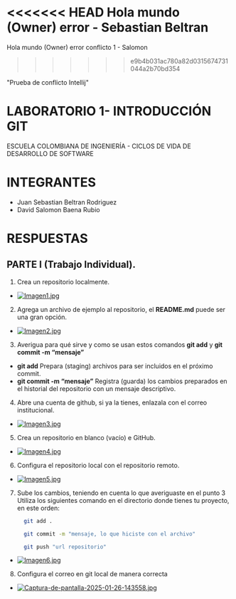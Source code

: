 <<<<<<< HEAD
Hola mundo (Owner) error - Sebastian Beltran 
=======
Hola mundo (Owner) error conflicto 1 - Salomon
>>>>>>> e9b4b031ac780a82d0315674731044a2b70bd354

"Prueba de conflicto Intellij" 

# LABORATORIO 1- INTRODUCCIÓN GIT
ESCUELA COLOMBIANA DE INGENIERÍA - CICLOS DE VIDA DE DESARROLLO DE SOFTWARE

# INTEGRANTES
- Juan Sebastian Beltran Rodriguez 
- David Salomon Baena Rubio

# RESPUESTAS  
## PARTE I (Trabajo Individual). 

1.	Crea un repositorio localmente.

- [![Imagen1.jpg](https://i.postimg.cc/MKHj12tt/Imagen1.jpg)](https://postimg.cc/Yhc9wP5m)


2.	Agrega un archivo de ejemplo al repositorio, el **README.md** puede ser una gran opción.

- [![Imagen2.jpg](https://i.postimg.cc/htFPvHYX/Imagen2.jpg)](https://postimg.cc/qzLdZZ4r)


3.	Averigua para qué sirve y como se usan estos comandos **git add** y **git commit -m “mensaje”**
- **git add** Prepara (staging) archivos para ser incluidos en el próximo commit.
- **git commit -m “mensaje”** Registra (guarda) los cambios preparados en el historial del repositorio con un mensaje descriptivo.


4. Abre una cuenta de github, si ya la tienes, enlazala con el correo institucional.

- [![Imagen3.jpg](https://i.postimg.cc/TYnhVdgV/Imagen3.jpg)](https://postimg.cc/hfPSgqCv)
   
   
5.	Crea un repositorio en blanco (vacío) e GitHub.

- [![Imagen4.jpg](https://i.postimg.cc/hP8PJCRM/Imagen4.jpg)](https://postimg.cc/zVB16FBR)

   
6.	Configura el repositorio local con el repositorio remoto.

- [![Imagen5.jpg](https://i.postimg.cc/nzQnn214/Imagen5.jpg)](https://postimg.cc/sQykcpqx)
  

7.	Sube los cambios, teniendo en cuenta lo que averiguaste en el punto 3
    Utiliza los siguientes comando en el directorio donde tienes tu proyecto, en este orden:
   	```bash
      git add .
    ```

    ```bash
      git commit -m "mensaje, lo que hiciste con el archivo"
    ```

    ```bash
      git push "url repositorio"
    ```

- [![Imagen6.jpg](https://i.postimg.cc/fynDydH6/Imagen6.jpg)](https://postimg.cc/njk6wXfk)


8.	Configura el correo en git local de manera correcta

- [![Captura-de-pantalla-2025-01-26-143558.jpg](https://i.postimg.cc/W4BQwvMZ/Captura-de-pantalla-2025-01-26-143558.jpg)](https://postimg.cc/kVy17LYM)




